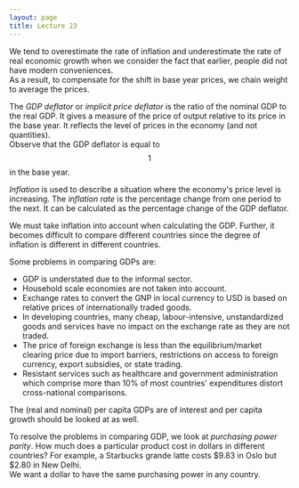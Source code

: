 ```yaml
---
layout: page
title: Lecture 23
---
```


<script type="text/javascript" async src="https://cdnjs.cloudflare.com/ajax/libs/mathjax/2.7.5/latest.js?config=TeX-MML-AM_CHTML" async></script>

We tend to overestimate the rate of inflation and underestimate the rate of real economic growth when we consider the fact that earlier, people did not have modern conveniences.    
As a result, to compensate for the shift in base year prices, we chain weight to average the prices.

The _GDP deflator_ or _implicit price deflator_ is the ratio of the nominal GDP to the real GDP. It gives a measure of the price of output relative to its price in the base year. It reflects the level of prices in the economy (and not quantities).    
Observe that the GDP deflator is equal to $$1$$ in the base year.    
    
_Inflation_ is used to describe a situation where the economy's price level is increasing. The _inflation rate_ is the percentage change from one period to the next. It can be calculated as the percentage change of the GDP deflator.    

We must take inflation into account when calculating the GDP. Further, it becomes difficult to compare different countries since the degree of inflation is different in different countries.

Some problems in comparing GDPs are:
* GDP is understated due to the informal sector.
* Household scale economies are not taken into account.
* Exchange rates to convert the GNP in local currency to USD is based on relative prices of internationally traded goods.
* In developing countries, many cheap, labour-intensive, unstandardized goods and services have no impact on the exchange rate as they are not traded.
* The price of foreign exchange is less than the equilibrium/market clearing price due to import barriers, restrictions on access to foreign currency, export subsidies, or state trading.
* Resistant services such as healthcare and government administration which comprise more than 10% of most countries' expenditures distort cross-national comparisons.

The (real and nominal) per capita GDPs are of interest and per capita growth should be looked at as well.

To resolve the problems in comparing GDP, we look at _purchasing power parity_. How much does a particular product cost in dollars in different countries? For example, a Starbucks grande latte costs $9.83 in Oslo but $2.80 in New Delhi.    
We want a dollar to have the same purchasing power in any country.

<!-- Thus, we get the real GDP by considering a particular cost for the items.

We must take inflation into account when calculating the GDP. Further, it becomes difficult to compare different countries since the degree of inflation is different in different countries.

We tend to overestimate the rate of inflation and underestimate the rate of real economic growth when we consider the fact that earlier, people did not have modern conveniences.

As a result, to compensate for the shift in base year prices. We chain weight to average the prices.

Nominal GDP measures the current rupee value and real GDP measures output valued at constant prices. The _GDP deflator_, called the _implicit price deflator_, is equal to the ratio of the two, and measures the price of output relative to its price in the base year. It reflects what is happening to the level of prices in the economy.

The (real and nominal) per capita GDPs are of interest as well. Per capita growth should be looked at as well.

To resolve the problems in comparing GDP, we look at _purchasing power parity_. How much does a particular product cost in dollars in different countries? For example, a Starbucks grande latte costs $9.83 in Oslo but $2.80 in New Delhi. -->
